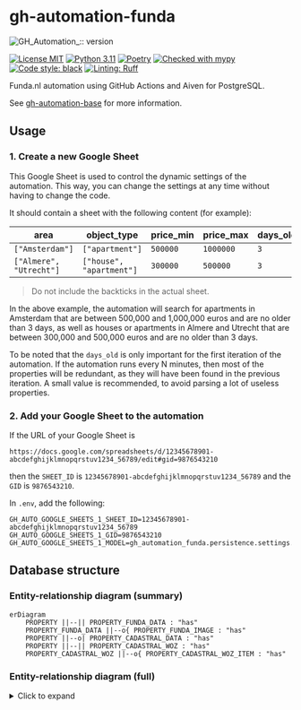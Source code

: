 # gh-automation-funda
![GH_Automation_:: version](https://img.shields.io/badge/version-0.1.0-blue)

[![License MIT](https://img.shields.io/badge/License-MIT-green)](./LICENSE)
[![Python 3.11](https://img.shields.io/badge/Python-3.11-blue)](https://www.python.org/downloads/release/python-380/)
[![Poetry](https://img.shields.io/badge/Poetry-1.5-blue)](https://python-poetry.org/docs/)
[![Checked with mypy](https://www.mypy-lang.org/static/mypy_badge.svg)](https://mypy-lang.org/)
[![Code style: black](https://img.shields.io/badge/code%20style-black-000000.svg)](https://github.com/psf/black)
[![Linting: Ruff](https://img.shields.io/endpoint?url=https://raw.githubusercontent.com/charliermarsh/ruff/main/assets/badge/v2.json)](https://github.com/astral-sh/ruff)

Funda.nl automation using GitHub Actions and Aiven for PostgreSQL.

See [gh-automation-base][gh-automation-base] for more information.

## Usage

### 1. Create a new Google Sheet

This Google Sheet is used to control the dynamic settings of the automation.
This way, you can change the settings at any time without having to change the code.

It should contain a sheet with the following content (for example):

| area                     | object_type              | price_min | price_max | days_old |
|--------------------------|--------------------------|-----------|-----------|----------|
| `["Amsterdam"]`          | `["apartment"]`          | `500000`  | `1000000` | `3`      |
| `["Almere", "Utrecht"]`  | `["house", "apartment"]` | `300000`  | `500000`  | `3`      |

> Do not include the backticks in the actual sheet.

In the above example, the automation will search for apartments in Amsterdam that are 
between 500,000 and 1,000,000 euros and are no older than 3 days, as well as houses or apartments
in Almere and Utrecht that are between 300,000 and 500,000 euros and are no older than 3 days.

To be noted that the `days_old` is only important for the first iteration of the automation.
If the automation runs every N minutes, then most of the properties will be redundant, as they
will have been found in the previous iteration. A small value is recommended, to avoid
parsing a lot of useless properties.

### 2. Add your Google Sheet to the automation

If the URL of your Google Sheet is 
```
https://docs.google.com/spreadsheets/d/12345678901-abcdefghijklmnopqrstuv1234_56789/edit#gid=9876543210
```

then the `SHEET_ID` is `12345678901-abcdefghijklmnopqrstuv1234_56789` and the `GID` is `9876543210`.

In `.env`, add the following:

```dotenv
GH_AUTO_GOOGLE_SHEETS_1_SHEET_ID=12345678901-abcdefghijklmnopqrstuv1234_56789
GH_AUTO_GOOGLE_SHEETS_1_GID=9876543210
GH_AUTO_GOOGLE_SHEETS_1_MODEL=gh_automation_funda.persistence.settings.FundaSetting
```

## Database structure

### Entity-relationship diagram (summary)

```mermaid
erDiagram
    PROPERTY ||--|| PROPERTY_FUNDA_DATA : "has"
    PROPERTY_FUNDA_DATA ||--o{ PROPERTY_FUNDA_IMAGE : "has"
    PROPERTY ||--o| PROPERTY_CADASTRAL_DATA : "has"
    PROPERTY ||--|| PROPERTY_CADASTRAL_WOZ : "has"
    PROPERTY_CADASTRAL_WOZ ||--o{ PROPERTY_CADASTRAL_WOZ_ITEM : "has"
```

### Entity-relationship diagram (full)

<details>
<summary>Click to expand</summary>

```mermaid
erDiagram
    PROPERTY {
        int id PK
        varchar name
        varchar address
        varchar city
        varchar postal_code
        decimal latitude
        decimal longitude
        timestamp created_at
        timestamp updated_at
        int funda_data_id FK
        int cadastral_data_id FK
        int cadastral_woz_id FK
    }

    PROPERTY_FUNDA_DATA {
        int id PK
        int property_id FK
        varchar url UK
        decimal asking_price
        decimal price_per_m2
        availability availability_status
        date offered_since
        int year_built
        int area_to_live
        int area_of_plot
        jsonb area_extras
        int volume
        int number_of_rooms
        int number_of_floors
        energy_label energy_label
        varchar property_type
        boolean has_roof_terrace
        boolean has_garden
        boolean has_balcony
        boolean has_solar_panels
        boolean has_parking_on_site
        boolean has_parking_on_closed_site
        boolean is_energy_efficient
    }

    PROPERTY_FUNDA_IMAGE {
        int id PK
        int funda_data_id FK
        varchar name
        varchar image_url UK
    }

    PROPERTY_CADASTRAL_DATA {
        int id PK
        int property_id FK
        varchar cadastral_url UK
        decimal value_min
        decimal value_max
        date value_calculated_on
    }

    PROPERTY_CADASTRAL_WOZ {
        int id PK
        int property_id FK
        varchar woz_url UK
    }

    PROPERTY_CADASTRAL_WOZ_ITEM {
        int id PK
        int property_cadastral_woz_id FK
        int year
        date reference_date
        decimal value
    }
    
    PROPERTY ||--|| PROPERTY_FUNDA_DATA : "has"
    PROPERTY_FUNDA_DATA ||--o{ PROPERTY_FUNDA_IMAGE : "has"
    PROPERTY ||--o| PROPERTY_CADASTRAL_DATA : "has"
    PROPERTY ||--|| PROPERTY_CADASTRAL_WOZ : "has"
    PROPERTY_CADASTRAL_WOZ ||--o{ PROPERTY_CADASTRAL_WOZ_ITEM : "has"
```

</details>


[gh-automation-base]: https://github.com/Mulugruntz/gh-automation-base

